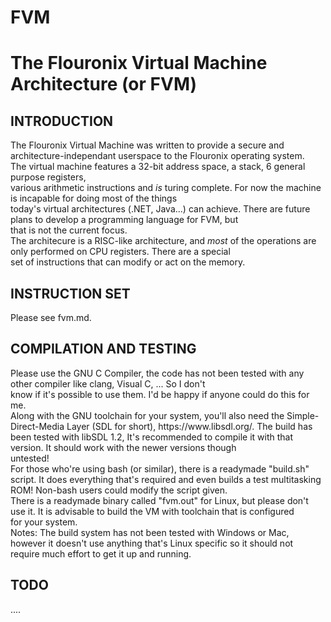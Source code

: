 FVM
===

<h1>The Flouronix Virtual Machine Architecture (or FVM)</h1>
<h2>INTRODUCTION</h2>
The Flouronix Virtual Machine was written to provide a secure and architecture-independant userspace to the Flouronix operating system.<br>
The virtual machine features a 32-bit address space, a stack, 6 general purpose registers, <br>
various arithmetic instructions and <i>is</i> turing complete. For now the machine is incapable for doing most of the things <br>
today's virtual architectures (.NET, Java...) can achieve. There are future plans to develop a programming language for FVM, but <br>
that is not the current focus. <br>
The architecure is a RISC-like architecture, and <i>most</i> of the operations are only performed on CPU registers. There are a special<br>
set of instructions that can modify or act on the memory. <br>
<h2>INSTRUCTION SET</h2>
Please see fvm.md.
<h2>COMPILATION AND TESTING</h2>
Please use the GNU C Compiler, the code has not been tested with any other compiler like clang, Visual C, ... So I don't <br>
know if it's possible to use them. I'd be happy if anyone could do this for me. <br> 
Along with the GNU toolchain for your system, you'll also need the Simple-Direct-Media Layer (SDL for short), https://www.libsdl.org/.
The build has been tested with libSDL 1.2, It's recommended to compile it with that version. It should work with the newer versions though<br>
untested!<br>
For those who're using bash (or similar), there is a readymade "build.sh" script. It does everything that's required and even builds a test multitasking<br>
ROM! Non-bash users could modify the script given.<br>
There is a readymade binary called "fvm.out" for Linux, but please don't use it. It is advisable to build the VM with toolchain that is configured <br>
for your system.<br>
Notes: The build system has not been tested with Windows or Mac, however it doesn't use anything that's Linux specific so it should not<br>
require much effort to get it up and running.
<h2>TODO</h2>
....


